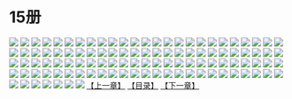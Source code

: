 # 15册
![](https://mao.mhtupian.com/uploads/img/7563/111244/1.jpg)
![](https://mao.mhtupian.com/uploads/img/7563/111244/2.jpg)
![](https://mao.mhtupian.com/uploads/img/7563/111244/3.jpg)
![](https://mao.mhtupian.com/uploads/img/7563/111244/4.jpg)
![](https://mao.mhtupian.com/uploads/img/7563/111244/5.jpg)
![](https://mao.mhtupian.com/uploads/img/7563/111244/6.jpg)
![](https://mao.mhtupian.com/uploads/img/7563/111244/7.jpg)
![](https://mao.mhtupian.com/uploads/img/7563/111244/8.jpg)
![](https://mao.mhtupian.com/uploads/img/7563/111244/9.jpg)
![](https://mao.mhtupian.com/uploads/img/7563/111244/10.jpg)
![](https://mao.mhtupian.com/uploads/img/7563/111244/11.jpg)
![](https://mao.mhtupian.com/uploads/img/7563/111244/12.jpg)
![](https://mao.mhtupian.com/uploads/img/7563/111244/13.jpg)
![](https://mao.mhtupian.com/uploads/img/7563/111244/14.jpg)
![](https://mao.mhtupian.com/uploads/img/7563/111244/15.jpg)
![](https://mao.mhtupian.com/uploads/img/7563/111244/16.jpg)
![](https://mao.mhtupian.com/uploads/img/7563/111244/17.jpg)
![](https://mao.mhtupian.com/uploads/img/7563/111244/18.jpg)
![](https://mao.mhtupian.com/uploads/img/7563/111244/19.jpg)
![](https://mao.mhtupian.com/uploads/img/7563/111244/20.jpg)
![](https://mao.mhtupian.com/uploads/img/7563/111244/21.jpg)
![](https://mao.mhtupian.com/uploads/img/7563/111244/22.jpg)
![](https://mao.mhtupian.com/uploads/img/7563/111244/23.jpg)
![](https://mao.mhtupian.com/uploads/img/7563/111244/24.jpg)
![](https://mao.mhtupian.com/uploads/img/7563/111244/25.jpg)
![](https://mao.mhtupian.com/uploads/img/7563/111244/26.jpg)
![](https://mao.mhtupian.com/uploads/img/7563/111244/27.jpg)
![](https://mao.mhtupian.com/uploads/img/7563/111244/28.jpg)
![](https://mao.mhtupian.com/uploads/img/7563/111244/29.jpg)
![](https://mao.mhtupian.com/uploads/img/7563/111244/30.jpg)
![](https://mao.mhtupian.com/uploads/img/7563/111244/31.jpg)
![](https://mao.mhtupian.com/uploads/img/7563/111244/32.jpg)
![](https://mao.mhtupian.com/uploads/img/7563/111244/33.jpg)
![](https://mao.mhtupian.com/uploads/img/7563/111244/34.jpg)
![](https://mao.mhtupian.com/uploads/img/7563/111244/35.jpg)
![](https://mao.mhtupian.com/uploads/img/7563/111244/36.jpg)
![](https://mao.mhtupian.com/uploads/img/7563/111244/37.jpg)
![](https://mao.mhtupian.com/uploads/img/7563/111244/38.jpg)
![](https://mao.mhtupian.com/uploads/img/7563/111244/39.jpg)
![](https://mao.mhtupian.com/uploads/img/7563/111244/40.jpg)
![](https://mao.mhtupian.com/uploads/img/7563/111244/41.jpg)
![](https://mao.mhtupian.com/uploads/img/7563/111244/42.jpg)
![](https://mao.mhtupian.com/uploads/img/7563/111244/43.jpg)
![](https://mao.mhtupian.com/uploads/img/7563/111244/44.jpg)
![](https://mao.mhtupian.com/uploads/img/7563/111244/45.jpg)
![](https://mao.mhtupian.com/uploads/img/7563/111244/46.jpg)
![](https://mao.mhtupian.com/uploads/img/7563/111244/47.jpg)
![](https://mao.mhtupian.com/uploads/img/7563/111244/48.jpg)
![](https://mao.mhtupian.com/uploads/img/7563/111244/49.jpg)
![](https://mao.mhtupian.com/uploads/img/7563/111244/50.jpg)
![](https://mao.mhtupian.com/uploads/img/7563/111244/51.jpg)
![](https://mao.mhtupian.com/uploads/img/7563/111244/52.jpg)
![](https://mao.mhtupian.com/uploads/img/7563/111244/53.jpg)
![](https://mao.mhtupian.com/uploads/img/7563/111244/54.jpg)
![](https://mao.mhtupian.com/uploads/img/7563/111244/55.jpg)
![](https://mao.mhtupian.com/uploads/img/7563/111244/56.jpg)
![](https://mao.mhtupian.com/uploads/img/7563/111244/57.jpg)
![](https://mao.mhtupian.com/uploads/img/7563/111244/58.jpg)
![](https://mao.mhtupian.com/uploads/img/7563/111244/59.jpg)
![](https://mao.mhtupian.com/uploads/img/7563/111244/60.jpg)
![](https://mao.mhtupian.com/uploads/img/7563/111244/61.jpg)
![](https://mao.mhtupian.com/uploads/img/7563/111244/62.jpg)
![](https://mao.mhtupian.com/uploads/img/7563/111244/63.jpg)
![](https://mao.mhtupian.com/uploads/img/7563/111244/64.jpg)
![](https://mao.mhtupian.com/uploads/img/7563/111244/65.jpg)
![](https://mao.mhtupian.com/uploads/img/7563/111244/66.jpg)
![](https://mao.mhtupian.com/uploads/img/7563/111244/67.jpg)
![](https://mao.mhtupian.com/uploads/img/7563/111244/68.jpg)
![](https://mao.mhtupian.com/uploads/img/7563/111244/69.jpg)
![](https://mao.mhtupian.com/uploads/img/7563/111244/70.jpg)
![](https://mao.mhtupian.com/uploads/img/7563/111244/71.jpg)
![](https://mao.mhtupian.com/uploads/img/7563/111244/72.jpg)
![](https://mao.mhtupian.com/uploads/img/7563/111244/73.jpg)
![](https://mao.mhtupian.com/uploads/img/7563/111244/74.jpg)
![](https://mao.mhtupian.com/uploads/img/7563/111244/75.jpg)
![](https://mao.mhtupian.com/uploads/img/7563/111244/76.jpg)
![](https://mao.mhtupian.com/uploads/img/7563/111244/77.jpg)
![](https://mao.mhtupian.com/uploads/img/7563/111244/78.jpg)
![](https://mao.mhtupian.com/uploads/img/7563/111244/79.jpg)
![](https://mao.mhtupian.com/uploads/img/7563/111244/80.jpg)
![](https://mao.mhtupian.com/uploads/img/7563/111244/81.jpg)
![](https://mao.mhtupian.com/uploads/img/7563/111244/82.jpg)
![](https://mao.mhtupian.com/uploads/img/7563/111244/83.jpg)
![](https://mao.mhtupian.com/uploads/img/7563/111244/84.jpg)
![](https://mao.mhtupian.com/uploads/img/7563/111244/85.jpg)
![](https://mao.mhtupian.com/uploads/img/7563/111244/86.jpg)
![](https://mao.mhtupian.com/uploads/img/7563/111244/87.jpg)
![](https://mao.mhtupian.com/uploads/img/7563/111244/88.jpg)
![](https://mao.mhtupian.com/uploads/img/7563/111244/89.jpg)
![](https://mao.mhtupian.com/uploads/img/7563/111244/90.jpg)
![](https://mao.mhtupian.com/uploads/img/7563/111244/91.jpg)
![](https://mao.mhtupian.com/uploads/img/7563/111244/92.jpg)
![](https://mao.mhtupian.com/uploads/img/7563/111244/93.jpg)
![](https://mao.mhtupian.com/uploads/img/7563/111244/94.jpg)
![](https://mao.mhtupian.com/uploads/img/7563/111244/95.jpg)
![](https://mao.mhtupian.com/uploads/img/7563/111244/96.jpg)
![](https://mao.mhtupian.com/uploads/img/7563/111244/97.jpg)
![](https://mao.mhtupian.com/uploads/img/7563/111244/98.jpg)
![](https://mao.mhtupian.com/uploads/img/7563/111244/99.jpg)
![](https://mao.mhtupian.com/uploads/img/7563/111244/100.jpg)
![](https://mao.mhtupian.com/uploads/img/7563/111244/101.jpg)
![](https://mao.mhtupian.com/uploads/img/7563/111244/102.jpg)
![](https://mao.mhtupian.com/uploads/img/7563/111244/103.jpg)
![](https://mao.mhtupian.com/uploads/img/7563/111244/104.jpg)
![](https://mao.mhtupian.com/uploads/img/7563/111244/105.jpg)
![](https://mao.mhtupian.com/uploads/img/7563/111244/106.jpg)
![](https://mao.mhtupian.com/uploads/img/7563/111244/107.jpg)
[【上一章】](./166.md)
[【目录】](./README.md)
[【下一章】](./168.md)
